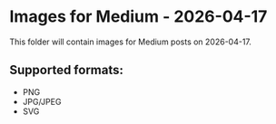 # Images for Medium - 2026-04-17

This folder will contain images for Medium posts on 2026-04-17.

## Supported formats:
- PNG
- JPG/JPEG
- SVG
